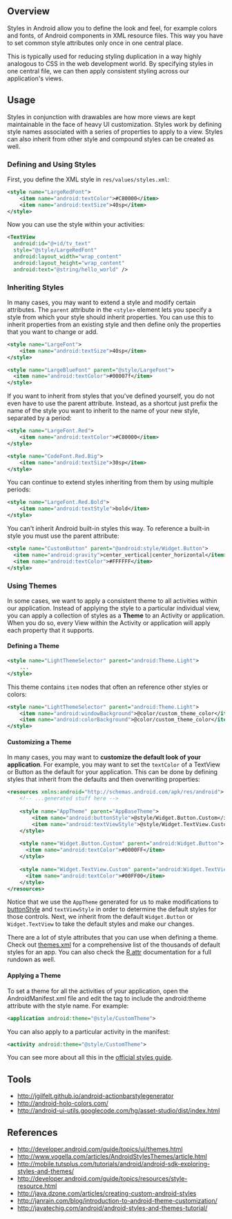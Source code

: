 ## Overview

Styles in Android allow you to define the look and feel, for example colors and fonts, of Android components in XML resource files. This way you have to set common style attributes only once in one central place.

This is typically used for reducing styling duplication in a way highly analogous to CSS in the web development world. By specifying styles in one central file, we can then apply consistent styling across our application's views.

## Usage

Styles in conjunction with drawables are how more views are kept maintainable in the face of heavy UI customization. Styles work by defining style names associated with a series of properties to apply to a view. Styles can also inherit from other style and compound styles can be created as well.

### Defining and Using Styles

First, you define the XML style in `res/values/styles.xml`:

```xml
<style name="LargeRedFont">
    <item name="android:textColor">#C80000</item>
    <item name="android:textSize">40sp</item>
</style>
```

Now you can use the style within your activities:

```xml
<TextView
  android:id="@+id/tv_text"
  style="@style/LargeRedFont"
  android:layout_width="wrap_content"
  android:layout_height="wrap_content"
  android:text="@string/hello_world" /> 
```

### Inheriting Styles

In many cases, you may want to extend a style and modify certain attributes. The `parent` attribute in the `<style>` element lets you specify a style from which your style should inherit properties. You can use this to inherit properties from an existing style and then define only the properties that you want to change or add.

```xml
<style name="LargeFont">
    <item name="android:textSize">40sp</item>
</style>

<style name="LargeBlueFont" parent="@style/LargeFont">
  <item name="android:textColor">#00007f</item>
</style>
```

If you want to inherit from styles that you've defined yourself, you do not even have to use the parent attribute. Instead, as a shortcut just prefix the name of the style you want to inherit to the name of your new style, separated by a period:

```xml
<style name="LargeFont.Red">
    <item name="android:textColor">#C80000</item>
</style>

<style name="CodeFont.Red.Big">
    <item name="android:textSize">30sp</item>
</style>
```

You can continue to extend styles inheriting from them by using multiple periods:

```xml
<style name="LargeFont.Red.Bold">
    <item name="android:textStyle">bold</item>
</style>
```

You can't inherit Android built-in styles this way. To reference a built-in style you must use the parent attribute:

```xml
<style name="CustomButton" parent="@android:style/Widget.Button">
  <item name="android:gravity">center_vertical|center_horizontal</item>
  <item name="android:textColor">#FFFFFF</item>
</style>
```

### Using Themes

In some cases, we want to apply a consistent theme to all activities within our application. Instead of applying the style to a particular individual view, you can apply a collection of styles as a **Theme** to an Activity or application. When you do so, every View within the Activity or application will apply each property that it supports. 

#### Defining a Theme

```xml
<style name="LightThemeSelector" parent="android:Theme.Light">
    ...
</style>
```

This theme contains `item` nodes that often an reference other styles or colors:

```xml
<style name="LightThemeSelector" parent="android:Theme.Light">
    <item name="android:windowBackground">@color/custom_theme_color</item>
    <item name="android:colorBackground">@color/custom_theme_color</item>
</style>
```

#### Customizing a Theme

In many cases, you may want to **customize the default look of your application**. For example, you may want to set the `textColor` of a TextView or Button as the default for your application. This can be done by defining styles that inherit from the defaults and then overwriting properties:

```xml
<resources xmlns:android="http://schemas.android.com/apk/res/android">
    <!-- ...generated stuff here -->
     
    <style name="AppTheme" parent="AppBaseTheme">
        <item name="android:buttonStyle">@style/Widget.Button.Custom</item>
        <item name="android:textViewStyle">@style/Widget.TextView.Custom</item>
    </style>
    
    <style name="Widget.Button.Custom" parent="android:Widget.Button">
      <item name="android:textColor">#0000FF</item>
    </style>
    
    <style name="Widget.TextView.Custom" parent="android:Widget.TextView">
      <item name="android:textColor">#00FF00</item>
    </style>
</resources>
```

Notice that we use the `AppTheme` generated for us to make modifications to [buttonStyle](http://developer.android.com/reference/android/R.attr.html#buttonStyle) and `textViewStyle` in order to determine the default styles for those controls. Next, we inherit from the default `Widget.Button` or `Widget.TextView` to take the default styles and make our changes.

There are a lot of style attributes that you can use when defining a theme. Check out [themes.xml](http://omapzoom.org/?p=platform/frameworks/base.git;a=blob;f=core/res/res/values/themes.xml;hb=master) for a comprehensive list of the thousands of default styles for an app. You can also check the [R.attr](http://developer.android.com/reference/android/R.attr.html) documentation for a full rundown as well.

#### Applying a Theme

To set a theme for all the activities of your application, open the AndroidManifest.xml file and edit the <application> tag to include the android:theme attribute with the style name. For example:

```xml
<application android:theme="@style/CustomTheme">
```

You can also apply to a particular activity in the manifest:

```xml
<activity android:theme="@style/CustomTheme">
```

You can see more about all this in the [official styles guide](http://developer.android.com/guide/topics/ui/themes.html).

## Tools

 * <http://jgilfelt.github.io/android-actionbarstylegenerator>
 * <http://android-holo-colors.com/>
 * <http://android-ui-utils.googlecode.com/hg/asset-studio/dist/index.html>

## References

 * <http://developer.android.com/guide/topics/ui/themes.html>
 * <http://www.vogella.com/articles/AndroidStylesThemes/article.html>
 * <http://mobile.tutsplus.com/tutorials/android/android-sdk-exploring-styles-and-themes/>
 * <http://developer.android.com/guide/topics/resources/style-resource.html>
 * <http://java.dzone.com/articles/creating-custom-android-styles>
 * <http://janrain.com/blog/introduction-to-android-theme-customization/>
 * <http://javatechig.com/android/android-styles-and-themes-tutorial/>